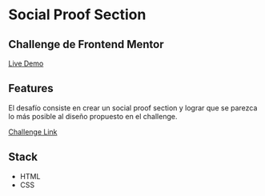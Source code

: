 # Social Proof Section

## Challenge de Frontend Mentor

[Live Demo](https://juliangrosso.github.io/FrontendMentor-Social-Proof-Section/)

## Features

El desafío consiste en crear un social proof section y lograr que se parezca lo más posible al diseño propuesto en el challenge.

[Challenge Link](https://www.frontendmentor.io/challenges/social-proof-section-6e0qTv_bA)

## Stack

- HTML
- CSS
